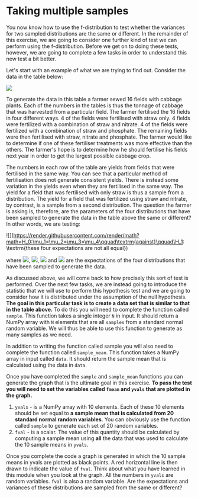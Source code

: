 # Taking multiple samples

You now know how to use the f-distribution to test whether the variances for two sampled distributions are the same or different.  In the remainder of this exercise, we are going to consider one further kind of test we can perform using the f-distribution.  Before we get on to doing these tests, however, we are going to complete a few tasks in order to understand this new test a bit better.

Let's start with an example of what we are trying to find out.  Consider the data in the table below:

![](mytable.png)

To generate the data in this table a farmer sewed 16 fields with cabbage plants.  Each of the numbers in the tables is thus the tonnage of cabbage that was harvested from a particular field.  The farmer fertilised the 16 fields in four different ways.  4 of the fields were fertilised with straw only.   4 fields were fertilized with a combination of straw and nitrate.   4 of the fields were fertilized with a combination of straw and phosphate.  The remaining fields were then fertilised with straw, nitrate and phosphate.  The farmer would like to determine if one of these fertiliser treatments was more effective than the others.  The farmer's hope is to determine how he should fertilise his fields next year in order to get the largest possible cabbage crop. 

The numbers in each row of the table are yields from fields that were fertilised in the same way.  You can see that a particular method of fertilisation does not generate consistent yields.  There is instead some variation in the yields even when they are fertilised in the same way.  The yield for a field that was fertilised with only straw is thus a sample from a distribution.  The yield for a field that was fertilized using straw and nitrate, by contrast, is a sample from a second distribution.  The question the farmer is asking is, therefore, are the parameters of the four distributions that have been sampled to generate the data in the table above the same or different?  In other words, we are testing:

![](https://render.githubusercontent.com/render/math?math=H_0:\mu_1=\mu_2=\mu_3=\mu_4\qquad\textrm{against}\qquad\H_1: \textrm{these four expectations are not all equal})

where ![](https://render.githubusercontent.com/render/math?math=\mu_1), ![](https://render.githubusercontent.com/render/math?math=\mu_2), ![](https://render.githubusercontent.com/render/math?math=\mu_3) and ![](https://render.githubusercontent.com/render/math?math=\mu_4) are the expectations of the four distributions that have been sampled to generate the data.  

As discussed above, we will come back to how precisely this sort of test is performed.  Over the next few tasks, we are instead going to introduce the statistic that we will use to perform this hypothesis test and we are going to consider how it is distributed under the assumption of the null hypothesis.  __The goal in this particular task is to create a data set that is similar to that in the table above.__    To do this you will need to complete the function called `sample`.  This function takes a single integer `N` in input.  It should return a NumPy array with `N` elements that are all `samples` from a standard normal random variable.  We will thus be able to use this function to generate as many samples as we need.

In addition to writing the function called sample you will also need to complete the function called `sample_mean`.  This function takes a NumPy array in input called `data`.  It should return the sample mean that is calculated using the data in `data`.

Once you have completed the `sample` and `sample_mean` functions you can generate the graph that is the ultimate goal in this exercise.  __To pass the test you will need to set the variables called `fmean` and `yvals` that are plotted in the graph.__ 

1. `yvals` - is a NumPy array with 10 elements.  Each of these 10 elements should be set equal to __a sample mean that is calculated from 20 standard normal random variables__.  You can obviously use the function called `sample` to generate each set of 20 random variables.
2. `fval` - is a scalar.  The value of this quantity should be calculated by computing a sample mean using __all__ the data that was used to calculate the 10 sample means in `yvals`. 

Once you complete the code a graph is generated in which the 10 sample means in yvals are plotted as black points.  A red horizontal line is then drawn to indicate the value of `fval`.  Think about what you have learned in this module when you look at the graph.  All the numbers in `yvals` are random variables.  `fval` is also a random variable.  Are the expectations and variances of these distributions are sampled from the same or different? 
